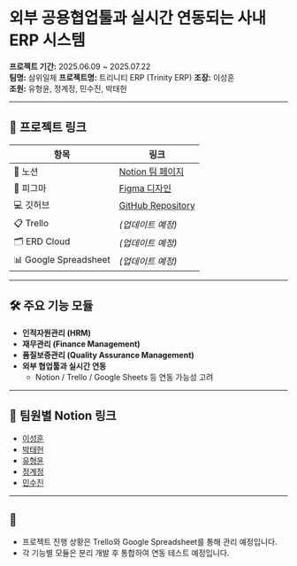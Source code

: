 # 외부 공용협업툴과 실시간 연동되는 사내 ERP 시스템

**프로젝트 기간:** 2025.06.09 ~ 2025.07.22  
**팀명:** 삼위일체
**프로젝트명:** 트리니티 ERP (Trinity ERP)
**조장:** 이성훈  
**조원:** 유형윤, 정계정, 민수진, 박태헌

---

## 🔗 프로젝트 링크

| 항목 | 링크 |
|------|------|
| 📘 노션 | [Notion 팀 페이지](https://www.notion.so/KH-3-20d78b26357280808c3ddd5bea62492a?source=copy_link) |
| 🎨 피그마 | [Figma 디자인](https://www.figma.com/design/w3bNxJHwuRwtzdHZZEnWGr/3%EC%A1%B0_semi?node-id=0-1&p=f&t=8Sqc26GSXq4pFRc2-0) |
| 💻 깃허브 | [GitHub Repository](https://github.com/gosun1216/Team3_semi) |
| 📋 Trello | *(업데이트 예정)* |
| 🗂 ERD Cloud | *(업데이트 예정)* |
| 📊 Google Spreadsheet | *(업데이트 예정)* |

---

## 🛠 주요 기능 모듈

- **인적자원관리 (HRM)**
- **재무관리 (Finance Management)**
- **품질보증관리 (Quality Assurance Management)**
- **외부 협업툴과 실시간 연동**
  - Notion / Trello / Google Sheets 등 연동 가능성 고려

---

## 👤 팀원별 Notion 링크

- [이성훈](https://www.notion.so/21078b263572804898a4fde403dee5e4?pvs=21)
- [박태헌](https://www.notion.so/21078b263572804898a4fde403dee5e4?pvs=21)
- [유형윤](https://www.notion.so/21078b2635728098b591c4f8ba63a675?pvs=21)
- [정계정](https://www.notion.so/21078b2635728011b8d2ed50c2b32a13?pvs=21)
- [민수진](https://www.notion.so/21078b2635728044aac4dc1bf0ad345f?pvs=21)

---

## 📌 

- 프로젝트 진행 상황은 Trello와 Google Spreadsheet를 통해 관리 예정입니다.
- 각 기능별 모듈은 분리 개발 후 통합하여 연동 테스트 예정입니다.

## 